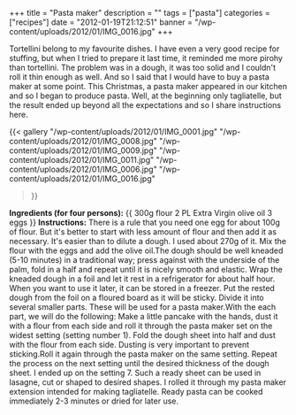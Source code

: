 +++
title = "Pasta maker"
description = ""
tags = ["pasta"]
categories = ["recipes"]
date = "2012-01-19T21:12:51"
banner = "/wp-content/uploads/2012/01/IMG_0016.jpg"
+++

Tortellini belong to my favourite dishes. I have even a very good recipe for stuffing, but when I tried to prepare it last time, it reminded me more pirohy than tortellini. The problem was in
a dough, it was too solid and I couldn't roll it thin enough as well. And so I said that I would
have to buy a pasta maker at some point. This Christmas, a pasta maker appeared in our kitchen and
so I began to produce pasta. Well, at the beginning only tagliatelle, but the result ended up
beyond all the expectations and so I share instructions here.

{{< gallery
    "/wp-content/uploads/2012/01/IMG_0001.jpg"
    "/wp-content/uploads/2012/01/IMG_0008.jpg"
    "/wp-content/uploads/2012/01/IMG_0009.jpg"
    "/wp-content/uploads/2012/01/IMG_0011.jpg"
    "/wp-content/uploads/2012/01/IMG_0006.jpg"
    "/wp-content/uploads/2012/01/IMG_0016.jpg"
>}}

**Ingredients (for four persons):**
{{ 300g flour
2 PL Extra Virgin olive oil
3 eggs }}
**Instructions:**
There is a rule that you need one egg for about 100g of flour. But it's better to start with less
amount of flour and then add it as necessary. It's easier than to dilute a dough. I used about 270g
of it. Mix the flour with the eggs and add the olive oil.The dough should be well kneaded (5-10
minutes) in a traditional way; press against with the underside of the palm, fold in a half and
repeat until it is nicely smooth and elastic. Wrap the kneaded dough in a foil and let it rest in a
refrigerator for about half hour. When you want to use it later, it can be stored in a freezer. Put
the rested dough from the foil on a floured board as it will be sticky. Divide it into several
smaller parts. These will be used for a pasta maker.With the each part, we will do the following:
Make a little pancake with the hands, dust it with a flour from each side and roll it through the
pasta maker set on the widest setting (setting number 1). Fold the dough sheet into half and dust
with the flour from each side. Dusting is very important to prevent sticking.Roll it again through
the pasta maker on the same setting. Repeat the process on the next setting until the desired
thickness of the dough sheet. I ended up on the setting 7. Such a ready sheet can be used in
lasagne, cut or shaped to desired shapes. I rolled it through my pasta maker extension intended for
making tagliatelle. Ready pasta can be cooked immediately 2-3 minutes or dried for later use.
